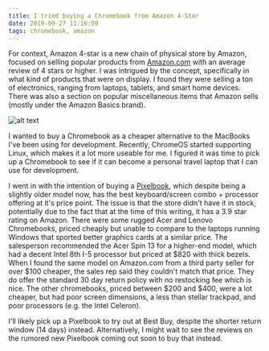 ```yaml
---
title: I tried buying a Chromebook from Amazon 4-Star
date: 2019-09-27 11:16:59
tags: chromebook, amazon
---
```


For context, Amazon 4-star is a new chain of physical store by Amazon, focused on selling popular products from [Amazon.com](https://smile.amazon.com) with an average review of 4 stars or higher. I was intrigued by the concept, specifically in what kind of products that were on display. I found they were selling a ton of electronics, ranging from laptops, tablets, and smart home devices. There was also a section on popular miscellaneous items that Amazon sells (mostly under the Amazon Basics brand).

![alt text](https://storage.cloud.google.com/hongalex-static-files/amazon_4_star.jpg 'Amazon 4-star in South Lake Union')

I wanted to buy a Chromebook as a cheaper alternative to the MacBooks I've been using for development. Recently, ChromeOS started supporting Linux, which makes it a lot more useable for me. I figured it was time to pick up a Chromebook to see if it can become a personal travel laptop that I can use for development.

I went in with the intention of buying a [Pixelbook](https://store.google.com/product/google_pixelbook), which despite being a slightly older model now, has the best keyboard/screen combo + processor offering at it's price point. The issue is that the store didn't have it in stock, potentially due to the fact that at the time of this writing, it has a 3.9 star rating on Amazon. There were some rugged Acer and Lenovo Chromebooks, priced cheaply but unable to compare to the laptops running Windows that sported better graphics cards at a similar price. The salesperson recommended the Acer Spin 13 for a higher-end model, which had a decent Intel 8th I-5 processor but priced at $820 with thick bezels. When I found the same model on Amazon.com from a third party seller for over $100 cheaper, the sales rep said they couldn't match that price. They do offer the standard 30 day return policy with no restocking fee which is nice. The other chromebooks, priced between $200 and $400, were a lot cheaper, but had poor screen dimensions, a less than stellar trackpad, and poor processors (e.g. the Intel Celeron).

I'll likely pick up a Pixelbook to try out at Best Buy, despite the shorter return window (14 days) instead. Alternatively, I might wait to see the reviews on the rumored new Pixelbook coming out soon to buy that instead.
